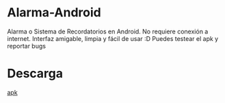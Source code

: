 # Alarma-Android
Alarma o Sistema de Recordatorios en Android. No requiere conexión a internet. Interfaz amigable, limpia y fácil de usar :D
Puedes testear el apk y reportar bugs
# Descarga
[apk](https://github.com/M4NN3/alarm-android/releases/latest/download/alarma-android.apk)
